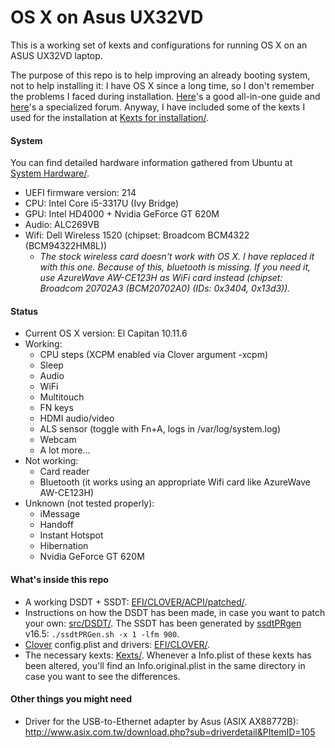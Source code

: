 # OS X on Asus UX32VD
This is a working set of kexts and configurations for running OS X on an ASUS UX32VD laptop.

The purpose of this repo is to help improving an already booting system, not to help installing it: I have OS X since a long time, so I don't remember the problems I faced during installation. [Here](http://www.insanelymac.com/forum/topic/298027-guide-aio-guides-for-hackintosh/)'s a good all-in-one guide and [here](http://www.insanelymac.com/forum/forum/137-osx86-installation/)'s a specialized forum. Anyway, I have included some of the kexts I used for the installation at [Kexts for installation/](Kexts%20for%20installation/).

#### System
You can find detailed hardware information gathered from Ubuntu at [System Hardware/](System%20Hardware/).

 - UEFI firmware version: 214
 - CPU: Intel Core i5-3317U (Ivy Bridge)
 - GPU: Intel HD4000 + Nvidia GeForce GT 620M
 - Audio: ALC269VB
 - Wifi: Dell Wireless 1520 (chipset: Broadcom BCM4322 (BCM94322HM8L))
   - _The stock wireless card doesn't work with OS X. I have replaced it with this one. Because of this, bluetooth is missing. If you need it, use AzureWave AW-CE123H as WiFi card instead (chipset: Broadcom 20702A3 (BCM20702A0) (IDs: 0x3404, 0x13d3))._

#### Status
 - Current OS X version: El Capitan 10.11.6
 - Working:
   - CPU steps (XCPM enabled via Clover argument -xcpm)
   - Sleep
   - Audio
   - WiFi
   - Multitouch
   - FN keys
   - HDMI audio/video
   - ALS sensor (toggle with Fn+A, logs in /var/log/system.log)
   - Webcam
   - A lot more...
 - Not working: 
   - Card reader
   - Bluetooth (it works using an appropriate Wifi card like AzureWave AW-CE123H)
 - Unknown (not tested properly):
   - iMessage
   - Handoff
   - Instant Hotspot
   - Hibernation
   - Nvidia GeForce GT 620M

#### What's inside this repo
 - A working DSDT + SSDT: [EFI/CLOVER/ACPI/patched/](EFI/CLOVER/ACPI/patched/).
 - Instructions on how the DSDT has been made, in case you want to patch your own: [src/DSDT/](src/DSDT/). The SSDT has been generated by [ssdtPRgen](https://github.com/Piker-Alpha/ssdtPRGen.sh) v16.5: `./ssdtPRGen.sh -x 1 -lfm 900`.
 - [Clover](http://sourceforge.net/projects/cloverefiboot/) config.plist and drivers: [EFI/CLOVER/](EFI/CLOVER).
 - The necessary kexts: [Kexts/](Kexts/). Whenever a Info.plist of these kexts has been altered, you'll find an Info.original.plist in the same directory in case you want to see the differences.

#### Other things you might need
 - Driver for the USB-to-Ethernet adapter by Asus (ASIX AX88772B): http://www.asix.com.tw/download.php?sub=driverdetail&PItemID=105

<!--
- Various kexts:
	- [ACPIBatteryManager](https://bitbucket.org/RehabMan/os-x-acpi-battery-driver)
	- [ApplePS2SmartTouchPad](http://forum.osxlatitude.com/index.php?/topic/1948-elan-focaltech-and-synaptics-smart-touchpad-driver-mac-os-x/): touchpad and keyboard (this is set to ISO and italian keyboard layout)
	- [AsusNBFnKeys](http://forum.osxlatitude.com/index.php?/topic/1968-fn-hotkey-and-als-sensor-driver-for-asus-notebooks/)
	- [Brcm\*](https://bitbucket.org/RehabMan/os-x-brcmpatchram): bluetooth
	- DummyHDA: to use Apple's audio driver
	- [EAPDFix](http://forum.osxlatitude.com/index.php?/topic/3084-eapdjack-sense-fix-no-audiojack-sense-issue-after-sleep/): to fix audio after sleep
	- [FakePCIID\*](https://bitbucket.org/RehabMan/os-x-fake-pci-id): to make wifi and USB 3.0 work
	- [FakeSMC](http://www.hwsensors.com): essential to boot OS X; no plugins installed
	- [IntelBacklight](https://bitbucket.org/RehabMan/os-x-intel-backlight): for display backlight
-->
